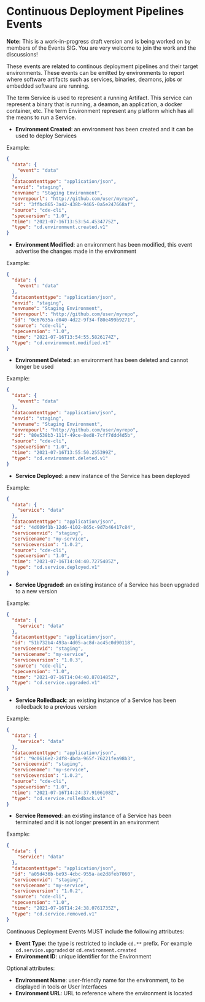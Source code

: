 # Continuous Deployment Pipelines Events

__Note:__ This is a work-in-progress draft version and is being worked on by members of the Events SIG. You are very welcome to join the work and the discussions!

These events are related to continous deployment pipelines and their target environments.
These events can be emitted by environments to report where software artifacts such as services, binaries, deamons, jobs or embedded software are running.

The term Service is used to represent a running Artifact. This service can represent a binary that is running, a deamon, an application, a docker container, etc.
The term Environment represent any platform which has all the means to run a Service.

- **Environment Created**: an environment has been created and it can be used to deploy Services

Example:
```json
{
  "data": {
    "event": "data"
  },
  "datacontenttype": "application/json",
  "envid": "staging",
  "envname": "Staging Environment",
  "envrepourl": "http://github.com/user/myrepo",
  "id": "3ffbc865-3a42-438b-9465-0a5e247668af",
  "source": "cde-cli",
  "specversion": "1.0",
  "time": "2021-07-16T13:53:54.4534775Z",
  "type": "cd.environment.created.v1"
}
```
- **Environment Modified**: an environment has been modified, this event advertise the changes made in the environment

Example:
```json
{
  "data": {
    "event": "data"
  },
  "datacontenttype": "application/json",
  "envid": "staging",
  "envname": "Staging Environment",
  "envrepourl": "http://github.com/user/myrepo",
  "id": "0c67635a-d040-4d22-9f34-f80e499b9271",
  "source": "cde-cli",
  "specversion": "1.0",
  "time": "2021-07-16T13:54:55.5826174Z",
  "type": "cd.environment.modified.v1"
}
```
- **Environment Deleted**: an environment has been deleted and cannot longer be used

Example:
```json
{
  "data": {
    "event": "data"
  },
  "datacontenttype": "application/json",
  "envid": "staging",
  "envname": "Staging Environment",
  "envrepourl": "http://github.com/user/myrepo",
  "id": "80e538b3-111f-49ce-8ed8-7cff7ddd4d5b",
  "source": "cde-cli",
  "specversion": "1.0",
  "time": "2021-07-16T13:55:50.255399Z",
  "type": "cd.environment.deleted.v1"
}
```
- **Service Deployed**: a new instance of the Service has been deployed

Example:
```json
{
  "data": {
    "service": "data"
  },
  "datacontenttype": "application/json",
  "id": "4d609f1b-12d6-4102-865c-9d7b46417c84",
  "serviceenvid": "staging",
  "servicename": "my-service",
  "serviceversion": "1.0.2",
  "source": "cde-cli",
  "specversion": "1.0",
  "time": "2021-07-16T14:04:40.7275405Z",
  "type": "cd.service.deployed.v1"
}
```
- **Service Upgraded**: an existing instance of a Service has been upgraded to a new version

Example:
```json
{
  "data": {
    "service": "data"
  },
  "datacontenttype": "application/json",
  "id": "51b732b4-493a-4d05-ac8d-ac45c0d90118",
  "serviceenvid": "staging",
  "servicename": "my-service",
  "serviceversion": "1.0.3",
  "source": "cde-cli",
  "specversion": "1.0",
  "time": "2021-07-16T14:04:40.8701485Z",
  "type": "cd.service.upgraded.v1"
}
```
- **Service Rolledback**: an existing instance of a Service has been rolledback to a previous version

Example:
```json
{
  "data": {
    "service": "data"
  },
  "datacontenttype": "application/json",
  "id": "9c0616e2-2df8-4bda-965f-76221fea98b3",
  "serviceenvid": "staging",
  "servicename": "my-service",
  "serviceversion": "1.0.2",
  "source": "cde-cli",
  "specversion": "1.0",
  "time": "2021-07-16T14:24:37.9106108Z",
  "type": "cd.service.rolledback.v1"
}
```
- **Service Removed**: an existing instance of a Service has been terminated and it is not longer present in an environment

Example:
```json
{
  "data": {
    "service": "data"
  },
  "datacontenttype": "application/json",
  "id": "a05d436b-be93-4cbc-955a-ae2d8feb7060",
  "serviceenvid": "staging",
  "servicename": "my-service",
  "serviceversion": "1.0.2",
  "source": "cde-cli",
  "specversion": "1.0",
  "time": "2021-07-16T14:24:38.0761735Z",
  "type": "cd.service.removed.v1"
}
```

Continuous Deployment Events MUST include the following attributes:
- **Event Type**: the type is restricted to include `cd.**` prefix. For example `cd.service.upgraded` or `cd.environment.created`
- **Environment ID**: unique identifier for the Environment

Optional attributes:

- **Environment Name**: user-friendly name for the environment, to be displayed in tools or User Interfaces
- **Environment URL**: URL to reference where the environment is located
